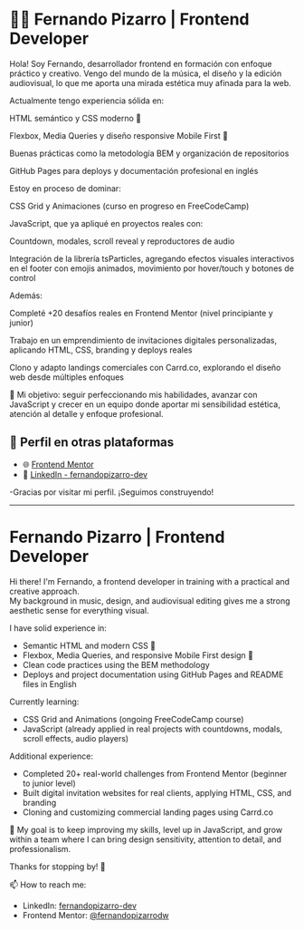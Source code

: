 # 👨‍💻 Fernando Pizarro | Frontend Developer

Hola! Soy Fernando, desarrollador frontend en formación con enfoque práctico y creativo.
Vengo del mundo de la música, el diseño y la edición audiovisual, lo que me aporta una mirada estética muy afinada para la web.

Actualmente tengo experiencia sólida en:

HTML semántico y CSS moderno 🎨

Flexbox, Media Queries y diseño responsive Mobile First 📱

Buenas prácticas como la metodología BEM y organización de repositorios

GitHub Pages para deploys y documentación profesional en inglés


Estoy en proceso de dominar:

CSS Grid y Animaciones (curso en progreso en FreeCodeCamp)

JavaScript, que ya apliqué en proyectos reales con:

Countdown, modales, scroll reveal y reproductores de audio

Integración de la librería tsParticles, agregando efectos visuales interactivos en el footer con emojis animados, movimiento por hover/touch y botones de control



Además:

Completé +20 desafíos reales en Frontend Mentor (nivel principiante y junior)

Trabajo en un emprendimiento de invitaciones digitales personalizadas, aplicando HTML, CSS, branding y deploys reales

Clono y adapto landings comerciales con Carrd.co, explorando el diseño web desde múltiples enfoques


🎯 Mi objetivo: seguir perfeccionando mis habilidades, avanzar con JavaScript y crecer en un equipo donde aportar mi sensibilidad estética, atención al detalle y enfoque profesional.

## 📌 Perfil en otras plataformas

- 🌐 [Frontend Mentor](https://www.frontendmentor.io/profile/fernandopizarrow)
- 💼 [LinkedIn - fernandopizarro-dev](https://www.linkedin.com/in/fernandopizarro-dev)

-Gracias por visitar mi perfil. ¡Seguimos construyendo!


-------------------------------------------------------------------------------------------------------------------------------------------------------------------------------------------------------------------------------------------------------------------------------

# Fernando Pizarro | Frontend Developer

Hi there! I'm Fernando, a frontend developer in training with a practical and creative approach.  
My background in music, design, and audiovisual editing gives me a strong aesthetic sense for everything visual.

I have solid experience in:

- Semantic HTML and modern CSS 🎨  
- Flexbox, Media Queries, and responsive Mobile First design 📱  
- Clean code practices using the BEM methodology  
- Deploys and project documentation using GitHub Pages and README files in English  

Currently learning:

- CSS Grid and Animations (ongoing FreeCodeCamp course)  
- JavaScript (already applied in real projects with countdowns, modals, scroll effects, audio players)

Additional experience:

- Completed 20+ real-world challenges from Frontend Mentor (beginner to junior level)  
- Built digital invitation websites for real clients, applying HTML, CSS, and branding  
- Cloning and customizing commercial landing pages using Carrd.co  

🎯 My goal is to keep improving my skills, level up in JavaScript, and grow within a team where I can bring design sensitivity, attention to detail, and professionalism.

Thanks for stopping by! 🙌


📫 How to reach me:
- LinkedIn: [fernandopizarro-dev](https://www.linkedin.com/in/fernandopizarro-dev)
- Frontend Mentor: [@fernandopizarrodw](https://www.frontendmentor.io/profile/fernandopizarrodw)



